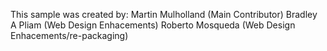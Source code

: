 This sample was created by:
Martin Mulholland (Main Contributor)
Bradley A Pliam (Web Design Enhacements)
Roberto Mosqueda (Web Design Enhacements/re-packaging)
